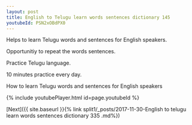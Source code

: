 ```yaml
---
layout: post
title: English to Telugu learn words sentences dictionary 145 
youtubeId: PSN2xOBdPX0
---
```

 
 
Helps to learn Telugu words and sentences for English speakers.

Opportunitiy to repeat the words sentences. 

Practice Telugu language. 
 
10 minutes practice every day. 
 
How to learn Telugu words and sentences for English speakers 
 
{% include youtubePlayer.html id=page.youtubeId %}
 
 
[Next]({{ site.baseurl }}{% link  split1/_posts/2017-11-30-English to telugu learn words sentences dictionary 335 .md%})
 
